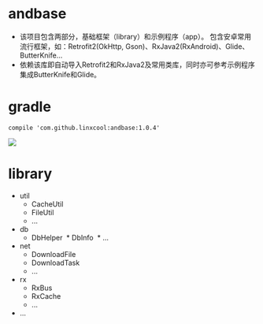 # andbase

* 该项目包含两部分，基础框架（library）和示例程序（app）。 包含安卓常用流行框架，如：Retrofit2(OkHttp, Gson)、RxJava2(RxAndroid)、Glide、ButterKnife...
* 依赖该库即自动导入Retrofit2和RxJava2及常用类库，同时亦可参考示例程序集成ButterKnife和Glide。

# gradle
```
compile 'com.github.linxcool:andbase:1.0.4'
```

[![](https://jitpack.io/v/linxcool/andbase.svg)](https://jitpack.io/#linxcool/andbase)

# library
* util
  * CacheUtil 
  * FileUtil
  * ...
* db
  * DbHelper
  * DbInfo
  * ...
* net
  * DownloadFile
  * DownloadTask
  * ...
* rx
  * RxBus
  * RxCache
  * ...
* ...
